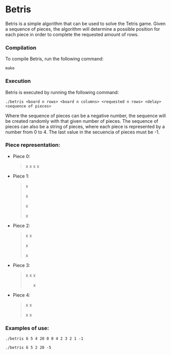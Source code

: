 # Betris

Betris is a simple algorithm that can be used to solve the Tetris game. 
Given a sequence of pieces, the algorithm will determine a possible position for each piece in order to complete the requested amount of rows.

### Compilation
To compile Betris, run the following command:

```make```

### Execution
Betris is executed by running the following command:

```./betris <board n rows> <board n columns> <requested n rows> <delay> <sequence of pieces>```

Where the sequence of pieces can be a negative number, the sequence will be created randomly with that given number of pieces.
The sequence of pieces can also be a string of pieces, where each piece is represented by a number from 0 to 4. The last value in the secuencia of pieces must be -1.

### Piece representation:
- Piece 0: 
    >x x x x

- Piece 1:
    >x
    >
    >x
    >
    >x
    >
    >x

- Piece 2: 
    >x x
    >
    > x
    >
    > x

- Piece 3: 
    >x x x
    >
    >&nbsp;&nbsp;&nbsp;&nbsp;&nbsp;&nbsp;x

- Piece 4: 
    >x x
    >
    >x x


### Examples of use:

```./betris 6 5 4 20 0 0 4 2 3 2 1 -1```

```./betris 6 5 2 20 -5```

    
